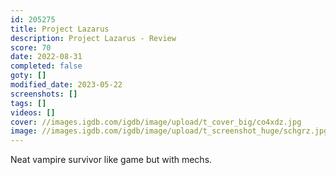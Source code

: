 ```yaml
---
id: 205275
title: Project Lazarus
description: Project Lazarus - Review
score: 70
date: 2022-08-31
completed: false
goty: []
modified_date: 2023-05-22
screenshots: []
tags: []
videos: []
cover: //images.igdb.com/igdb/image/upload/t_cover_big/co4xdz.jpg
image: //images.igdb.com/igdb/image/upload/t_screenshot_huge/schgrz.jpg
---
```

Neat vampire survivor like game but with mechs.